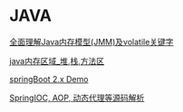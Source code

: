 # JAVA

[全面理解Java内存模型(JMM)及volatile关键字](https://blog.csdn.net/javazejian/article/details/72772461#%E7%90%86%E8%A7%A3java%E5%86%85%E5%AD%98%E5%8C%BA%E5%9F%9F%E4%B8%8Ejava%E5%86%85%E5%AD%98%E6%A8%A1%E5%9E%8B)

[java内存区域_堆,栈,方法区](https://blog.csdn.net/qian520ao/article/details/78952895)

[springBoot 2.x Demo](https://github.com/HWYWL/spring-boot-2.x-examples)

[SpringIOC, AOP, 动态代理等源码解析](https://github.com/yihonglei/Spring-Study)

